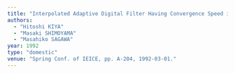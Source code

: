 ```yaml
---
title: "Interpolated Adaptive Digital Filter Having Convergence Speed in Implementation Time"
authors:
  - "Hitoshi KIYA"
  - "Masaki SHIMOYAMA"
  - "Masahiko SAGAWA"
year: 1992
type: "domestic"
venue: "Spring Conf. of IEICE, pp. A-204, 1992-03-01."
---
```

